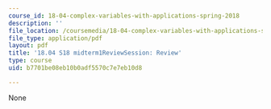 ```yaml
---
course_id: 18-04-complex-variables-with-applications-spring-2018
description: ''
file_location: /coursemedia/18-04-complex-variables-with-applications-spring-2018/b7701be08eb10b0adf5570c7e7eb10d8_MIT18_04S18_midterm1ReviewSession.pdf
file_type: application/pdf
layout: pdf
title: '18.04 S18 midterm1ReviewSession: Review'
type: course
uid: b7701be08eb10b0adf5570c7e7eb10d8

---
```

None